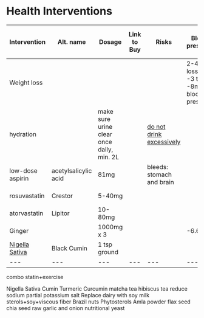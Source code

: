 # Health Interventions

Intervention |	Alt. name |	Dosage | Link to Buy | Risks | Blood pressure | cholesterol | LDL |	HDL	| triglycerides	|A1C (blood sugar) |	diabetes	|	weight loss |	Blood thinning	| lowers cardiac risk |	All cause mortality |	oxalate in dose (mg) |	Other Studies	 | Notes |
---|---|---|---|---|---|---|---|---|---|---|---|---|---|---|---|---|---|---|
Weight loss | | | | | 2-4kg loss --> -3 to -8mm blood pressure | | | | | | | | | | -15%
hydration | | make sure urine clear once daily, min. 2L | | [do not drink excessively](intervention-details.md#hydration) |
low-dose aspirin | acetylsalicylic acid | 81mg | | bleeds: stomach and brain | | | | | | | | | yes 
rosuvastatin | Crestor | 5-40mg | | | | -46 to -55% | | "+7%" | | | | | | | -9%
atorvastatin | Lipitor | 10-80mg | | | | -37.1 to -51.7% |
Ginger | | 1000mg x 3 | | | -6.6mm | [claim](https://pubmed.ncbi.nlm.nih.gov/18813412/) | -13 | | | [claim](https://www.ncbi.nlm.nih.gov/pmc/articles/PMC4277626/) | | | | | | 3.9
[Nigella Sativa](https://pubmed.ncbi.nlm.nih.gov/26875640/) | Black Cumin | 1 tsp ground | | | | -15.6 | -14.1 | | -20.6 | 
---|---|---|---|---|---|---|---|---|---|---|---|---|---|---|---|---|---|---|

combo statin+exercise

Nigella Sativa
Cumin
Turmeric
Curcumin
matcha tea
hibiscus tea
reduce sodium
partial potassium salt
Replace dairy with soy milk
sterols+soy+viscous fiber
Brazil nuts
Phytosterols
Amla powder
flax seed
chia seed
raw garlic and onion
nutritional yeast